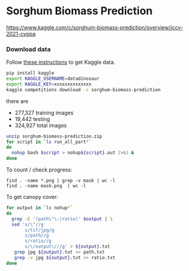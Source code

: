 # Sorghum Biomass Prediction


https://www.kaggle.com/c/sorghum-biomass-prediction/overview/iccv-2021-cvppa


### Download data

Follow [these instructions](https://github.com/Kaggle/kaggle-api#api-credentials) to get Kaggle data.

```sh
pip install kaggle
export KAGGLE_USERNAME=datadinosaur
export KAGGLE_KEY=xxxxxxxxxxxxxx
kaggle competitions download -c sorghum-biomass-prediction
```

there are 
* 277,327 training images
* 19,442 testing 
* 324,927 total images


```sh
unzip sorghum-biomass-prediction.zip
for script in `ls run_all_part*`
do
  nohup bash $script > nohup${script}.out 2>&1 &
done
```

To count / check progress:

```
find . -name *.png | grep -v mask | wc -l
find . -name mask.png  | wc -l
```

To get canopy cover:

```sh
for output in `ls nohup*`
do
  grep -E '(path\"\:|ratio)' $output | \
  sed 's/\"//g
       s/tif/jpg/g
       s/path//g
       s/ratio//g
       s/\/output\///g' > ${output}.txt
   grep jpg ${output}.txt >> path.txt
   grep -v jpg ${output}.txt >> ratio.txt 
done 
```